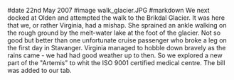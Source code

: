 #date 22nd May 2007
#image walk_glacier.JPG
#markdown
We next docked at Olden and attempted the walk to the Brikdal Glacier. It was here that we, or rather Virginia, had a mishap. She sprained an ankle walking on the rough ground by the melt-water lake at the foot of the glacier. Not so good but better than one unfortunate cruise passenger who broke a leg on the first day in Stavanger. Virginia managed to hobble down bravely as the rains came - we had had good weather up to then. So we explored a new part of the "Artemis" to whit the ISO 9001 certified medical centre. The bill was added to our tab.
